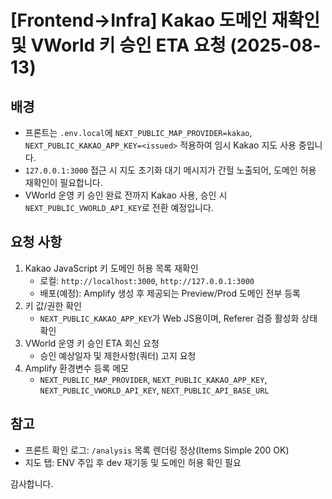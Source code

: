 # [Frontend→Infra] Kakao 도메인 재확인 및 VWorld 키 승인 ETA 요청 (2025-08-13)

## 배경

- 프론트는 `.env.local`에 `NEXT_PUBLIC_MAP_PROVIDER=kakao`, `NEXT_PUBLIC_KAKAO_APP_KEY=<issued>` 적용하여 임시 Kakao 지도 사용 중입니다.
- `127.0.0.1:3000` 접근 시 지도 초기화 대기 메시지가 간헐 노출되어, 도메인 허용 재확인이 필요합니다.
- VWorld 운영 키 승인 완료 전까지 Kakao 사용, 승인 시 `NEXT_PUBLIC_VWORLD_API_KEY`로 전환 예정입니다.

## 요청 사항

1. Kakao JavaScript 키 도메인 허용 목록 재확인
   - 로컬: `http://localhost:3000`, `http://127.0.0.1:3000`
   - 배포(예정): Amplify 생성 후 제공되는 Preview/Prod 도메인 전부 등록
2. 키 값/권한 확인
   - `NEXT_PUBLIC_KAKAO_APP_KEY`가 Web JS용이며, Referer 검증 활성화 상태 확인
3. VWorld 운영 키 승인 ETA 회신 요청
   - 승인 예상일자 및 제한사항(쿼터) 고지 요청
4. Amplify 환경변수 등록 메모
   - `NEXT_PUBLIC_MAP_PROVIDER`, `NEXT_PUBLIC_KAKAO_APP_KEY`, `NEXT_PUBLIC_VWORLD_API_KEY`, `NEXT_PUBLIC_API_BASE_URL`

## 참고

- 프론트 확인 로그: `/analysis` 목록 렌더링 정상(Items Simple 200 OK)
- 지도 탭: ENV 주입 후 dev 재기동 및 도메인 허용 확인 필요

감사합니다.
